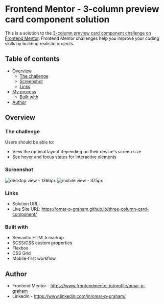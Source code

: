 # Frontend Mentor - 3-column preview card component solution

This is a solution to the [3-column preview card component challenge on Frontend Mentor](https://www.frontendmentor.io/challenges/3column-preview-card-component-pH92eAR2-). Frontend Mentor challenges help you improve your coding skills by building realistic projects.

## Table of contents

- [Overview](#overview)
  - [The challenge](#the-challenge)
  - [Screenshot](#screenshot)
  - [Links](#links)
- [My process](#my-process)
  - [Built with](#built-with)
- [Author](#author)

## Overview

### The challenge

Users should be able to:

- View the optimal layout depending on their device's screen size
- See hover and focus states for interactive elements

### Screenshot

![desktop view - 1366px](./screenshots/desktop.png)
![mobile view - 375px](./screenshots/mobile.png)

### Links

- Solution URL: 
- Live Site URL: https://omar-p-graham.github.io/three-column-card-component/

### Built with

- Semantic HTML5 markup
- SCSS/CSS custom properties
- Flexbox
- CSS Grid
- Mobile-first workflow

## Author

- Frontend Mentor - https://www.frontendmentor.io/profile/omar-p-graham
- LinkedIn - https://www.linkedin.com/in/omar-p-graham/